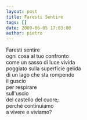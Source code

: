```yaml
---
layout: post
title: Faresti Sentire
tags: []
date: 2009-06-05 17:03:00
author: pietro
---
```

Faresti sentire<br/>ogni cosa al tuo confronto<br/>come un sasso di luce vivida<br/>poggiato sulla superficie gelida<br/>di un lago che sta rompendo<br/>il guscio<br/>per respirare<br/>sull'uscio<br/>del castello del cuore;<br/>perché continuiamo<br/>a vivere e viviamo?
